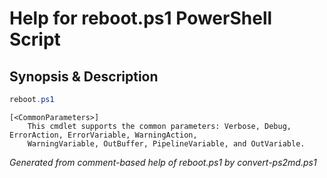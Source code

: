 # Help for reboot.ps1 PowerShell Script

## Synopsis & Description
```powershell
reboot.ps1 

```

```
[<CommonParameters>]
    This cmdlet supports the common parameters: Verbose, Debug, ErrorAction, ErrorVariable, WarningAction, 
    WarningVariable, OutBuffer, PipelineVariable, and OutVariable.
```

*Generated from comment-based help of reboot.ps1 by convert-ps2md.ps1*
